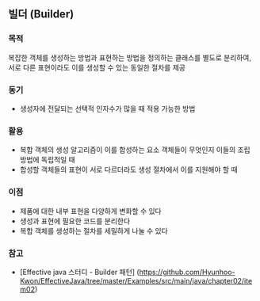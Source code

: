 ## 빌더 (Builder)

### 목적
복잡한 객체를 생성하는 방법과 표현하는 방법을 정의하는 클래스를 별도로 분리하여, 서로 다른 표현이라도 이를 생성할 수 있는 동일한 절차를 제공

### 동기
- 생성자에 전달되는 선택적 인자수가 많을 때 적용 가능한 방법

### 활용
- 복합 객체의 생성 알고리즘이 이를 합성하는 요소 객체들이 무엇인지 이들의 조립 방법에 독립적일 때
- 합성할 객체들의 표현이 서로 다르더라도 생성 절차에서 이를 지원해야 할 때

### 이점
- 제품에 대한 내부 표현을 다양하게 변화할 수 있다
- 생성과 표현에 필요한 코드를 분리한다
- 복합 객체를 생성하는 절차를 세밀하게 나눌 수 있다

### 참고
- [Effective java 스터디 - Builder 패턴] (https://github.com/Hyunhoo-Kwon/EffectiveJava/tree/master/Examples/src/main/java/chapter02/item02)
